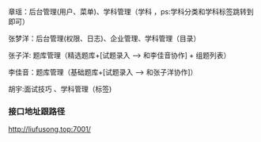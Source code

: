 章瑶：后台管理(用户、菜单)、学科管理（学科 ，ps:学科分类和学科标签跳转到即可）

张梦洋：后台管理(权限、日志)、企业管理、学科管理（目录）

张子洋: 题库管理（精选题库+[试题录入 --> 和李佳音协作] + 组题列表）

李佳音：题库管理（基础题库+[试题录入 --> 和张子洋协作]）

胡宇:面试技巧 、学科管理（标签)

### 接口地址跟路径

http://liufusong.top:7001/
